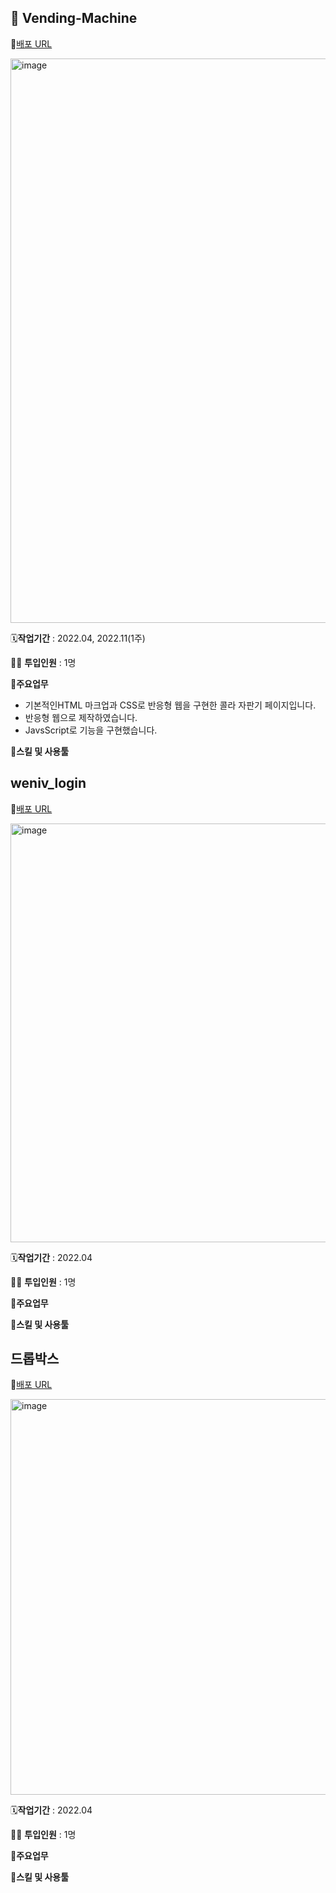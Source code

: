 ## 🥤 Vending-Machine

🔗[배포 URL](https://leeyeun.github.io/weniv_project/vending-machine/src/index.html)

<img width="903" alt="image" src="https://user-images.githubusercontent.com/84389307/206337777-42c2079c-0daa-4b41-b9c6-ab5760efc642.png">



🗓️**작업기간** : 2022.04, 2022.11(1주)

👨‍💻 **투입인원** : 1명

📒**주요업무**
- 기본적인HTML 마크업과 CSS로 반응형 웹을 구현한 콜라 자판기 페이지입니다.
- 반응형 웹으로 제작하였습니다.
- JavsScript로 기능을 구현했습니다.

🌱**스킬 및 사용툴**


## weniv_login

🔗[배포 URL](https://leeyeun.github.io/weniv_project/weniv_login/)

<img width="670" alt="image" src="https://user-images.githubusercontent.com/84389307/206338824-40be79a1-620f-4312-bc34-687b413ebca2.png">



🗓️**작업기간** : 2022.04

👨‍💻 **투입인원** : 1명

📒**주요업무**


🌱**스킬 및 사용툴**

## 드롭박스

🔗[배포 URL](https://leeyeun.github.io/weniv_project/dropdown-selectbox/)

<img width="633" alt="image" src="https://user-images.githubusercontent.com/84389307/206338915-37b61c4a-0fab-4dcb-b02a-93fe82f40cbd.png">


🗓️**작업기간** : 2022.04

👨‍💻 **투입인원** : 1명

📒**주요업무**


🌱**스킬 및 사용툴**



